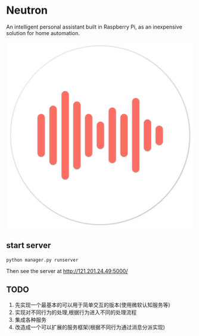 # Neutron 

An intelligent personal assistant built in Raspberry Pi, as an inexpensive solution for home automation.

![Neutron Logo](./logo/Neutron.png)

## start server

```shell
python manager.py runserver
```

Then see the server at http://121.201.24.49:5000/

## TODO

1. 先实现一个最基本的可以用于简单交互的版本(使用微软认知服务等)
2. 实现对不同行为的处理,根据行为进入不同的处理流程
3. 集成各种服务
3. 改造成一个可以扩展的服务框架(根据不同行为通过消息分派实现)
